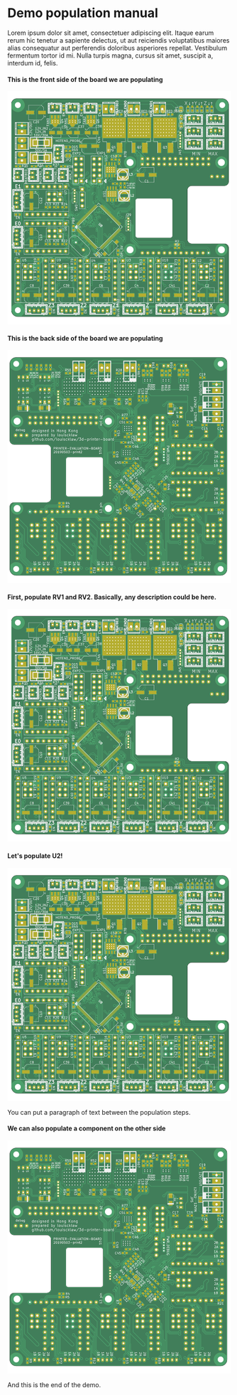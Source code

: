 # Demo population manual

Lorem ipsum dolor sit amet, consectetuer adipiscing elit. Itaque earum rerum hic tenetur a sapiente delectus, ut aut reiciendis voluptatibus maiores alias consequatur aut perferendis doloribus asperiores repellat. Vestibulum fermentum tortor id mi. Nulla turpis magna, cursus sit amet, suscipit a, interdum id, felis.


####  This is the front side of the board we are populating

![step](img/populating_1.png)

####  This is the back side of the board we are populating

![step](img/populating_2.png)

####  First, populate RV1 and RV2. Basically, any description could be here.

![step](img/populating_3.png)

####  Let's populate U2!

![step](img/populating_4.png)

You can put a paragraph of text between the population steps.


####  We can also populate a component on the other side

![step](img/populating_5.png)

And this is the end of the demo.


